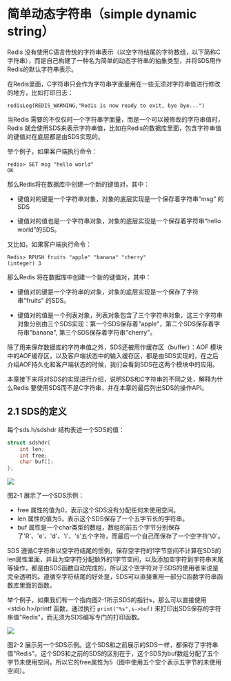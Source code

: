 # 简单动态字符串（simple dynamic string）

Redis 没有使用C语言传统的字符串表示（以空字符结尾的字符数组，以下简称C字符串），而是自己构建了一种名为简单的动态字符串的抽象类型，并将SDS用作Redis的默认字符串表示。


在Redis里面，C字符串只会作为字符串字面量用在一些无须对字符串值进行修改的地方，比如打印日志：

```
redisLog(REDIS_WARNING,"Redis is now ready to exit, bye bye...")
```

当Redis 需要的不仅仅时一个字符串字面量，而是一个可以被修改的字符串值时，Redis 就会使用SDS来表示字符串值，比如在Redis的数据库里面，包含字符串值的键值对在底层都是由SDS实现的。


举个例子，如果客户端执行命令：
```
redis> SET msg "hello world"
OK
```

那么Redis将在数据库中创建一个新的键值对，其中：

- 键值对的键是一个字符串对象，对象的底层实现是一个保存着字符串“msg” 的SDS

- 键值对的值也是一个字符串对象，对象的底层实现是一个保存着字符串“hello world”的SDS。

又比如，如果客户端执行命令：
```
Redis> RPUSH fruits "apple" "banana" "cherry"
(integer) 3
```

那么Redis 将在数据库中创建一个新的键值对，其中：

- 键值对的键是一个字符串的对象，对象的底层实现是一个保存了字符串"fruits" 的SDS。

- 键值对的值是一个列表对象，列表对象包含了三个字符串对象，这三个字符串对象分别由三个SDS实现：第一个SDS保存着"apple"，第二个SDS保存着字符串"banana", 第三个SDS保存着字符串"cherry"。

除了用来保存数据库的字符串值之外，SDS还被用作缓存区（buffer）：AOF 模块中的AOF缓存区，以及客户端状态中的输入缓存区，都是由SDS实现的，在之后介绍AOF持久化和客户端状态的时候，我们会看到SDS在这两个模块中的应用。

本章接下来将对SDS的实现进行介绍，说明SDS和C字符串的不同之处，解释为什么Redis 要使用SDS而不是C字符串，并在本章的最后列出SDS的操作API。



## 2.1 SDS的定义

每个sds.h/sdshdr 结构表述一个SDS的值：

```C
struct sdshdr{
    int len;
    int free;
    char buf[];
};
```

![](http://redisbook.com/_images/graphviz-72760f6945c3742eca0df91a91cc379168eda82d.png)


图2-1 展示了一个SDS示例：

- free 属性的值为0，表示这个SDS没有分配任何未使用空间。
- len 属性的值为5，表示这个SDS保存了一个五字节长的字符串。
- buf 属性是一个char类型的数组，数组的前五个字节分别保存了'R'、'e'、'd'、'i'、's'五个字符，而最后一个自己而保存了一个空字符'\0'。


SDS 遵循C字符串以空字符结尾的惯例，保存空字符的1字节空间不计算在SDS的len属性里面，并且为空字符分配额外的1字节空间，以及添加空字符到字符串末尾等操作，都是由SDS函数自动完成的，所以这个空字符对于SDS的使用者来说是完全透明的。遵循空字符结尾的好处是，SDS可以直接重用一部分C函数字符串函数库里面的函数。

举个例子，如果我们有一个指向图2-1所示SDS的指针s，那么可以直接使用<stdio.h>/printf 函数，通过执行 `print("%s",s->buf)` 来打印出SDS保存的字符串值"Redis"，而无须为SDS编写专门的打印函数。

![](http://redisbook.com/_images/graphviz-5fccf03155ec72c7fb2573bed9d53bf8f8fb7878.png)


图2-2 展示另一个SDS示例。这个SDS和之前展示的SDS一样，都保存了字符串值"Redis"。这个SDS和之前的SDS的区别在于，这个SDS为buf数组分配了五个字节未使用空间，所以它的free属性为5（图中使用五个空个表示五字节的未使用空间）。